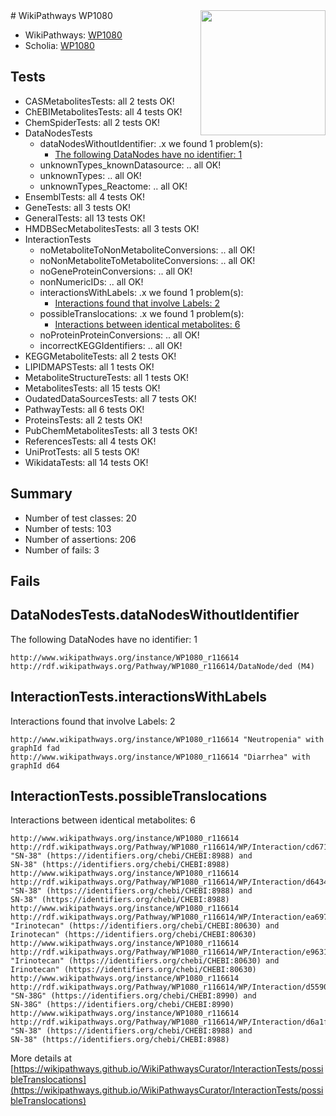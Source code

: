 <img style="float: right; width: 200px" src="https://upload.wikimedia.org/wikipedia/commons/thumb/8/83/Wplogo_with_text_500.png/640px-Wplogo_with_text_500.png" />
# WikiPathways WP1080

* WikiPathways: [WP1080](https://new.wikipathways.org/pathways/WP1080)
* Scholia: [WP1080](https://scholia.toolforge.org/wikipathways/WP1080)
## Tests
* CASMetabolitesTests: all 2 tests OK!
* ChEBIMetabolitesTests: all 4 tests OK!
* ChemSpiderTests: all 2 tests OK!
* DataNodesTests
    * dataNodesWithoutIdentifier: .x we found 1 problem(s):
        * [The following DataNodes have no identifier: 1](#d2d32fa0)
    * unknownTypes_knownDatasource: .. all OK!
    * unknownTypes: .. all OK!
    * unknownTypes_Reactome: .. all OK!
* EnsemblTests: all 4 tests OK!
* GeneTests: all 3 tests OK!
* GeneralTests: all 13 tests OK!
* HMDBSecMetabolitesTests: all 3 tests OK!
* InteractionTests
    * noMetaboliteToNonMetaboliteConversions: .. all OK!
    * noNonMetaboliteToMetaboliteConversions: .. all OK!
    * noGeneProteinConversions: .. all OK!
    * nonNumericIDs: .. all OK!
    * interactionsWithLabels: .x we found 1 problem(s):
        * [Interactions found that involve Labels: 2](#630d2679)
    * possibleTranslocations: .x we found 1 problem(s):
        * [Interactions between identical metabolites: 6](#d59038c9)
    * noProteinProteinConversions: .. all OK!
    * incorrectKEGGIdentifiers: .. all OK!
* KEGGMetaboliteTests: all 2 tests OK!
* LIPIDMAPSTests: all 1 tests OK!
* MetaboliteStructureTests: all 1 tests OK!
* MetabolitesTests: all 15 tests OK!
* OudatedDataSourcesTests: all 7 tests OK!
* PathwayTests: all 6 tests OK!
* ProteinsTests: all 2 tests OK!
* PubChemMetabolitesTests: all 3 tests OK!
* ReferencesTests: all 4 tests OK!
* UniProtTests: all 5 tests OK!
* WikidataTests: all 14 tests OK!


## Summary

* Number of test classes: 20
* Number of tests: 103
* Number of assertions: 206
* Number of fails: 3

## Fails

<a name="d2d32fa0" />

## DataNodesTests.dataNodesWithoutIdentifier

The following DataNodes have no identifier: 1
```
http://www.wikipathways.org/instance/WP1080_r116614 http://rdf.wikipathways.org/Pathway/WP1080_r116614/DataNode/ded (M4)
```

<a name="630d2679" />

## InteractionTests.interactionsWithLabels

Interactions found that involve Labels: 2
```
http://www.wikipathways.org/instance/WP1080_r116614 "Neutropenia" with graphId fad
http://www.wikipathways.org/instance/WP1080_r116614 "Diarrhea" with graphId d64
```

<a name="d59038c9" />

## InteractionTests.possibleTranslocations

Interactions between identical metabolites: 6
```
http://www.wikipathways.org/instance/WP1080_r116614 http://rdf.wikipathways.org/Pathway/WP1080_r116614/WP/Interaction/cd671 "SN-38" (https://identifiers.org/chebi/CHEBI:8988) and 
SN-38" (https://identifiers.org/chebi/CHEBI:8988)
http://www.wikipathways.org/instance/WP1080_r116614 http://rdf.wikipathways.org/Pathway/WP1080_r116614/WP/Interaction/d6434 "SN-38" (https://identifiers.org/chebi/CHEBI:8988) and 
SN-38" (https://identifiers.org/chebi/CHEBI:8988)
http://www.wikipathways.org/instance/WP1080_r116614 http://rdf.wikipathways.org/Pathway/WP1080_r116614/WP/Interaction/ea697 "Irinotecan" (https://identifiers.org/chebi/CHEBI:80630) and 
Irinotecan" (https://identifiers.org/chebi/CHEBI:80630)
http://www.wikipathways.org/instance/WP1080_r116614 http://rdf.wikipathways.org/Pathway/WP1080_r116614/WP/Interaction/e9631 "Irinotecan" (https://identifiers.org/chebi/CHEBI:80630) and 
Irinotecan" (https://identifiers.org/chebi/CHEBI:80630)
http://www.wikipathways.org/instance/WP1080_r116614 http://rdf.wikipathways.org/Pathway/WP1080_r116614/WP/Interaction/d5590 "SN-38G" (https://identifiers.org/chebi/CHEBI:8990) and 
SN-38G" (https://identifiers.org/chebi/CHEBI:8990)
http://www.wikipathways.org/instance/WP1080_r116614 http://rdf.wikipathways.org/Pathway/WP1080_r116614/WP/Interaction/d6a1f "SN-38" (https://identifiers.org/chebi/CHEBI:8988) and 
SN-38" (https://identifiers.org/chebi/CHEBI:8988)
```

More details at [https://wikipathways.github.io/WikiPathwaysCurator/InteractionTests/possibleTranslocations](https://wikipathways.github.io/WikiPathwaysCurator/InteractionTests/possibleTranslocations)

